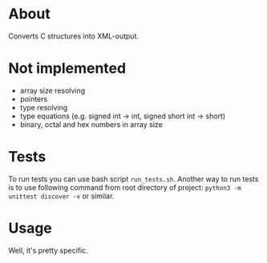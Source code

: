 # About
Converts C structures into XML-output.

# Not implemented
- array size resolving
- pointers
- type resolving
- type equations (e.g. signed int -> int, signed short int -> short)
- binary, octal and hex numbers in array size

# Tests
To run tests you can use bash script `run_tests.sh`.
Another way to run tests is to use following command from root directory of project:
`python3 -m unittest discover -v` or similar.

# Usage
Well, it's pretty specific.

